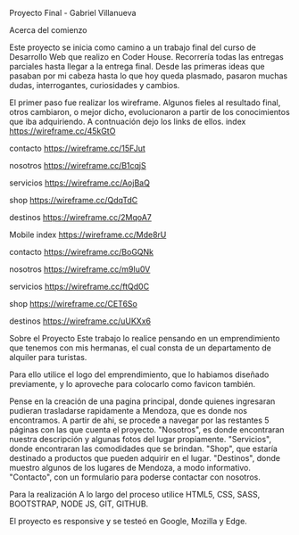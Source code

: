 Proyecto Final - Gabriel Villanueva

Acerca del comienzo

Este proyecto se inicia como camino a un trabajo final del curso de Desarrollo Web que realizo en Coder House. Recorrería todas las entregas parciales hasta llegar a la entrega final. 
Desde las primeras ideas que pasaban por mi cabeza hasta lo que hoy queda plasmado, pasaron muchas dudas, interrogantes, curiosidades y cambios.


El primer paso fue realizar los wireframe. Algunos fieles al resultado final, otros cambiaron, o mejor dicho, evolucionaron a partir de los conocimientos que iba adquiriendo. A contnuación dejo los links de ellos.
index
https://wireframe.cc/45kGtO

contacto
https://wireframe.cc/15FJut

nosotros
https://wireframe.cc/B1cqjS

servicios
https://wireframe.cc/AojBaQ

shop
https://wireframe.cc/QdqTdC

destinos
https://wireframe.cc/2MqoA7

Mobile
index
https://wireframe.cc/Mde8rU

contacto
https://wireframe.cc/BoGQNk

nosotros
https://wireframe.cc/m9Iu0V

servicios
https://wireframe.cc/ftQd0C

shop
https://wireframe.cc/CET6So

destinos
https://wireframe.cc/uUKXx6

Sobre el Proyecto
Este trabajo lo realice pensando en un emprendimiento que tenemos con mis hermanas, el cual consta de un departamento de alquiler para turistas.

Para ello utilice el logo del emprendimiento, que lo habiamos diseñado previamente, y lo aproveche para colocarlo como favicon también. 

Pense en la creación de una pagina principal, donde quienes ingresaran pudieran trasladarse rapidamente a Mendoza, que es donde nos encontramos. 
A partir de ahi, se procede a navegar por las restantes 5 páginas con las que cuenta el proyecto.
"Nosotros", es donde encontraran nuestra descripción y algunas fotos del lugar propiamente.
"Servicios", donde encontraran las comodidades que se brindan.
"Shop", que estaría destinado a productos que pueden adquirir en el lugar.
"Destinos", donde muestro algunos de los lugares de Mendoza, a modo informativo.
"Contacto", con un formulario para poderse contactar con nosotros.

Para la realización
A lo largo del proceso utilice HTML5, CSS, SASS, BOOTSTRAP, NODE JS, GIT, GITHUB.

El proyecto es responsive y se testeó en Google, Mozilla y Edge.
